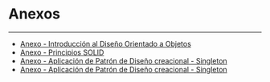 # Anexos

---

- [Anexo - Introducción al Diseño Orientado a Objetos](introducción.md)
- [Anexo - Principios SOLID](solid.md)
- [Anexo - Aplicación de Patrón de Diseño creacional - Singleton](PatronDeDisenoCreacional.md)
- [Anexo - Aplicación de Patrón de Diseño creacional - Singleton](PatronDeDisenoCreacional.md)
